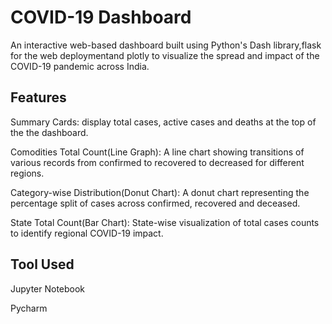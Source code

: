 # COVID-19 Dashboard
An interactive web-based dashboard built using Python's Dash library,flask for the web deploymentand plotly to visualize
the spread and impact of the COVID-19 pandemic across India.
## Features
Summary Cards: display total cases, active cases and deaths at the top of the the dashboard.

Comodities Total Count(Line Graph): A line chart showing transitions of various records from confirmed 
to recovered to decreased for different regions.

Category-wise Distribution(Donut Chart): A donut chart representing the percentage split of cases
across confirmed, recovered and deceased.

State Total Count(Bar Chart): State-wise visualization of total cases counts to identify regional
COVID-19 impact.
## Tool Used
Jupyter Notebook

Pycharm

